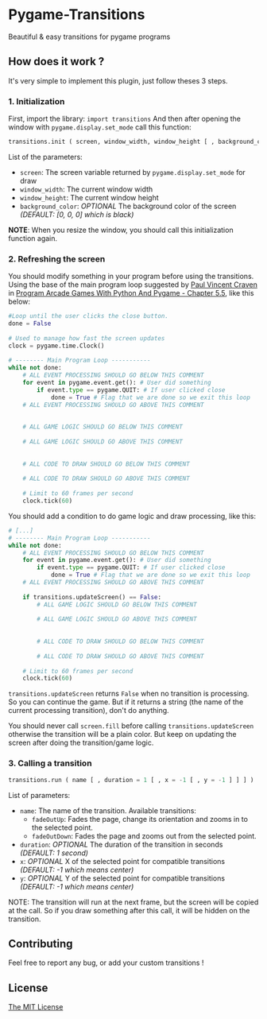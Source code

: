 # Pygame-Transitions

Beautiful &amp; easy transitions for pygame programs

## How does it work ?

It's very simple to implement this plugin, just follow theses 3 steps.

### 1. Initialization

First, import the library: `import transitions`
And then after opening the window with `pygame.display.set_mode` call this function:

```python
transitions.init ( screen, window_width, window_height [ , background_color = [0, 0, 0] ] )
```

List of the parameters:

* `screen`: The screen variable returned by `pygame.display.set_mode` for draw
* `window_width`: The current window width
* `window_height`: The current window height
* `background_color`: *OPTIONAL* The background color of the screen *(DEFAULT: [0, 0, 0] which is black)*

**NOTE**: When you resize the window, you should call this initialization function again.

### 2. Refreshing the screen

You should modify something in your program before using the transitions.
Using the base of the main program loop suggested by [Paul Vincent Craven](http://simpson.edu/author/pcraven/) in [Program Arcade Games With Python And Pygame - Chapter 5.5](http://programarcadegames.com/index.php?lang=fr&chapter=introduction_to_graphics), like this below:

```python
#Loop until the user clicks the close button.
done = False
  
# Used to manage how fast the screen updates
clock = pygame.time.Clock()
  
# -------- Main Program Loop -----------
while not done:
    # ALL EVENT PROCESSING SHOULD GO BELOW THIS COMMENT
    for event in pygame.event.get(): # User did something
        if event.type == pygame.QUIT: # If user clicked close
            done = True # Flag that we are done so we exit this loop
    # ALL EVENT PROCESSING SHOULD GO ABOVE THIS COMMENT
  
  
    # ALL GAME LOGIC SHOULD GO BELOW THIS COMMENT
 
    # ALL GAME LOGIC SHOULD GO ABOVE THIS COMMENT
 
 
    # ALL CODE TO DRAW SHOULD GO BELOW THIS COMMENT
      
    # ALL CODE TO DRAW SHOULD GO ABOVE THIS COMMENT
      
    # Limit to 60 frames per second
    clock.tick(60)
```

You should add a condition to do game logic and draw processing, like this:

```python
# [...]
# -------- Main Program Loop -----------
while not done:
    # ALL EVENT PROCESSING SHOULD GO BELOW THIS COMMENT
    for event in pygame.event.get(): # User did something
        if event.type == pygame.QUIT: # If user clicked close
            done = True # Flag that we are done so we exit this loop
    # ALL EVENT PROCESSING SHOULD GO ABOVE THIS COMMENT
  
    if transitions.updateScreen() == False:
        # ALL GAME LOGIC SHOULD GO BELOW THIS COMMENT
 
        # ALL GAME LOGIC SHOULD GO ABOVE THIS COMMENT
 
 
        # ALL CODE TO DRAW SHOULD GO BELOW THIS COMMENT
      
        # ALL CODE TO DRAW SHOULD GO ABOVE THIS COMMENT
      
    # Limit to 60 frames per second
    clock.tick(60)
```

`transitions.updateScreen` returns `False` when no transition is processing. So you can continue the game. But if it returns a string (the name of the current processing transition), don't do anything.

You should never call `screen.fill` before calling `transitions.updateScreen` otherwise the transition will be a plain color. But keep on updating the screen after doing the transition/game logic.

### 3. Calling a transition

```python
transitions.run ( name [ , duration = 1 [ , x = -1 [ , y = -1 ] ] ] )
```

List of parameters:

* `name`: The name of the transition.
  Available transitions:
  * `fadeOutUp`: Fades the page, change its orientation and zooms in to the selected point.
  * `fadeOutDown`: Fades the page and zooms out from the selected point.
* `duration`: *OPTIONAL* The duration of the transition in seconds *(DEFAULT: 1 second)*
* `x`: *OPTIONAL* X of the selected point for compatible transitions *(DEFAULT: -1 which means center)*
* `y`: *OPTIONAL* Y of the selected point for compatible transitions *(DEFAULT: -1 which means center)*

NOTE: The transition will run at the next frame, but the screen will be copied at the call. So if you draw something after this call, it will be hidden on the transition.

## Contributing

Feel free to report any bug, or add your custom transitions !

## License

[The MIT License](https://github.com/DeathMiner/Pygame-Transitions/blob/master/LICENSE)
